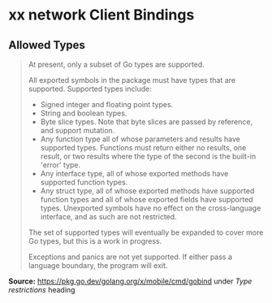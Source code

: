 # xx network Client Bindings

## Allowed Types

> At present, only a subset of Go types are supported.
> 
> All exported symbols in the package must have types that are supported. Supported types include:
> 
> - Signed integer and floating point types.
> - String and boolean types.
> - Byte slice types. Note that byte slices are passed by reference, and support mutation.
> - Any function type all of whose parameters and results have supported types. Functions must return either no results, one result, or two results where the type of the second is the built-in 'error' type.
> - Any interface type, all of whose exported methods have supported function types.
> - Any struct type, all of whose exported methods have supported function types and all of whose exported fields have supported types. Unexported symbols have no effect on the cross-language interface, and as such are not restricted.
> 
> The set of supported types will eventually be expanded to cover more Go types, but this is a work in progress.
> 
> Exceptions and panics are not yet supported. If either pass a language boundary, the program will exit.

**Source:** https://pkg.go.dev/golang.org/x/mobile/cmd/gobind under *Type restrictions* heading